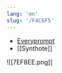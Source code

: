 ```yaml
---
lang: 'en'
slug: '/F4C6F5'
---
```


- [Everyprompt](https://www.everyprompt.com/)
- [[Synthote]]

![[7EF8EE.png]]
